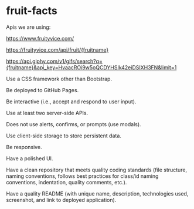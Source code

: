 # fruit-facts

Apis we are using:

https://www.fruityvice.com/

https://fruityvice.com/api/fruit/{fruitname}


https://api.giphy.com/v1/gifs/search?q={fruitname}&api_key=HvaacROi9w5oQCDYHSIk42eiDSIXH3FN&limit=1



Use a CSS framework other than Bootstrap.

Be deployed to GitHub Pages.

Be interactive (i.e., accept and respond to user input).

Use at least two server-side APIs.

Does not use alerts, confirms, or prompts (use modals).

Use client-side storage to store persistent data.

Be responsive.

Have a polished UI.

Have a clean repository that meets quality coding standards (file structure, naming conventions, follows best practices for class/id naming conventions, indentation, quality comments, etc.).

Have a quality README (with unique name, description, technologies used, screenshot, and link to deployed application).


